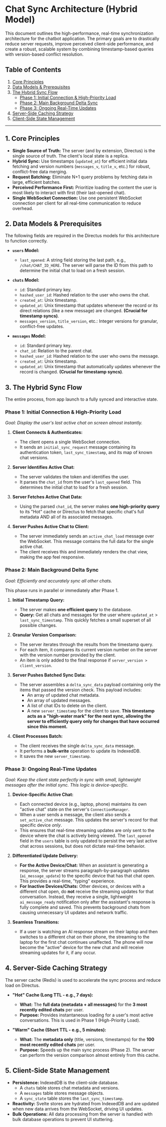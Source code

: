 # Chat Sync Architecture (Hybrid Model)

This document outlines the high-performance, real-time synchronization architecture for the chatbot application. The primary goals are to drastically reduce server requests, improve perceived client-side performance, and create a robust, scalable system by combining timestamp-based queries with version-based conflict resolution.

## Table of Contents

1.  [Core Principles](#1-core-principles)
2.  [Data Models & Prerequisites](#2-data-models--prerequisites)
3.  [The Hybrid Sync Flow](#3-the-hybrid-sync-flow)
    *   [Phase 1: Initial Connection & High-Priority Load](#phase-1-initial-connection--high-priority-load)
    *   [Phase 2: Main Background Delta Sync](#phase-2-main-background-delta-sync)
    *   [Phase 3: Ongoing Real-Time Updates](#phase-3-ongoing-real-time-updates)
4.  [Server-Side Caching Strategy](#4-server-side-caching-strategy)
5.  [Client-Side State Management](#5-client-side-state-management)

---

## 1. Core Principles

*   **Single Source of Truth:** The server (and by extension, Directus) is the single source of truth. The client's local state is a replica.
*   **Hybrid Sync:** Use timestamps (`updated_at`) for efficient initial data fetching and version numbers (`messages_v`, `title_v`, etc.) for robust, conflict-free data merging.
*   **Request Batching:** Eliminate N+1 query problems by fetching data in large, efficient batches.
*   **Perceived Performance First:** Prioritize loading the content the user is most likely to interact with first (their last-opened chat).
*   **Single WebSocket Connection:** Use one persistent WebSocket connection per client for all real-time communication to reduce overhead.

## 2. Data Models & Prerequisites

The following fields are required in the Directus models for this architecture to function correctly.

*   **`users` Model:**
    *   `last_opened`: A string field storing the last path, e.g., `/chat/CHAT_ID_HERE`. The server will parse the ID from this path to determine the initial chat to load on a fresh session.

*   **`chats` Model:**
    *   `id`: Standard primary key.
    *   `hashed_user_id`: Hashed relation to the user who owns the chat.
    *   `created_at`: Unix timestamp.
    *   `updated_at`: Unix timestamp that updates whenever the record or its direct relations (like a new message) are changed. **(Crucial for timestamp syncs)**.
    *   `messages_version`, `title_version`, etc.: Integer versions for granular, conflict-free updates.

*   **`messages` Model:**
    *   `id`: Standard primary key.
    *   `chat_id`: Relation to the parent chat.
    *   `hashed_user_id`: Hashed relation to the user who owns the message.
    *   `created_at`: Unix timestamp.
    *   `updated_at`: Unix timestamp that automatically updates whenever the record is changed. **(Crucial for timestamp syncs)**.

## 3. The Hybrid Sync Flow

The entire process, from app launch to a fully synced and interactive state.

### Phase 1: Initial Connection & High-Priority Load

*Goal: Display the user's last active chat on screen almost instantly.*

1.  **Client Connects & Authenticates:**
    *   The client opens a single WebSocket connection.
    *   It sends an `initial_sync_request` message containing its authentication token, `last_sync_timestamp`, and its map of known chat versions.

2.  **Server Identifies Active Chat:**
    *   The server validates the token and identifies the user.
    *   It parses the `chat_id` from the user's `last_opened` field. This determines the initial chat to load for a fresh session.

3.  **Server Fetches Active Chat Data:**
    *   Using the parsed `chat_id`, the server makes **one high-priority query** to its "Hot" cache or Directus to fetch that specific chat's full metadata AND all of its associated messages.

4.  **Server Pushes Active Chat to Client:**
    *   The server immediately sends an `active_chat_load` message over the WebSocket. This message contains the full data for the single active chat.
    *   The client receives this and immediately renders the chat view, making the app feel responsive.

### Phase 2: Main Background Delta Sync

*Goal: Efficiently and accurately sync all other chats.*

This phase runs in parallel or immediately after Phase 1.

1.  **Initial Timestamp Query:**
    *   The server makes **one efficient query** to the database.
    *   **Query:** Get all chats and messages for the user where `updated_at` > `last_sync_timestamp`. This quickly fetches a small superset of all possible changes.

2.  **Granular Version Comparison:**
    *   The server iterates through the results from the timestamp query.
    *   For each item, it compares its current version number on the server with the version number provided by the client.
    *   An item is only added to the final response if `server_version > client_version`.

3.  **Server Pushes Batched Sync Data:**
    *   The server assembles a `delta_sync_data` payload containing only the items that passed the version check. This payload includes:
        *   An array of updated chat metadata.
        *   An array of updated messages.
        *   A list of chat IDs to delete on the client.
        *   A new `server_timestamp` for the client to save. **This timestamp acts as a "high-water mark" for the next sync, allowing the server to efficiently query only for changes that have occurred since this moment.**

4.  **Client Processes Batch:**
    *   The client receives the single `delta_sync_data` message.
    *   It performs a **bulk-write** operation to update its IndexedDB.
    *   It saves the new `server_timestamp`.

### Phase 3: Ongoing Real-Time Updates

*Goal: Keep the client state perfectly in sync with small, lightweight messages after the initial sync. This logic is device-specific.*

1.  **Device-Specific Active Chat:**
    *   Each connected device (e.g., laptop, phone) maintains its own "active chat" state on the server's `ConnectionManager`.
    *   When a user sends a message, the client also sends a `set_active_chat` message. This updates the server's record for that specific device *only*.
    *   This ensures that real-time streaming updates are only sent to the device where the chat is actively being viewed. The `last_opened` field in the `users` table is only updated to persist the very last active chat across sessions, but does not dictate real-time behavior.

2.  **Differentiated Update Delivery:**
    *   **For the Active Device/Chat:** When an assistant is generating a response, the server streams paragraph-by-paragraph updates (`ai_message_update`) to the specific device that has that chat open. This provides a real-time, "typing" experience.
    *   **For Inactive Devices/Chats:** Other devices, or devices with a different chat open, do **not** receive the streaming updates for that conversation. Instead, they receive a single, lightweight `ai_message_ready` notification only after the assistant's response is fully complete and saved. This prevents background chats from causing unnecessary UI updates and network traffic.

3.  **Seamless Transitions:**
    *   If a user is watching an AI response stream on their laptop and then switches to a different chat on their phone, the streaming to the laptop for the first chat continues unaffected. The phone will now become the "active" device for the new chat and will receive streaming updates for it, if any occur.

## 4. Server-Side Caching Strategy

The server cache (Redis) is used to accelerate the sync process and reduce load on Directus.

*   **"Hot" Cache (Long TTL - e.g., 7 days):**
    *   **What:** The **full data (metadata + all messages)** for the **3 most recently edited chats** per user.
    *   **Purpose:** Provides instantaneous loading for a user's most active conversations. This is used in Phase 1 (High-Priority Load).

*   **"Warm" Cache (Short TTL - e.g., 5 minutes):**
    *   **What:** The **metadata only** (title, versions, timestamps) for the **100 most recently edited chats** per user.
    *   **Purpose:** Speeds up the main sync process (Phase 2). The server can perform the version comparison almost entirely from this cache.

## 5. Client-Side State Management

*   **Persistence:** IndexedDB is the client-side database.
    *   A `chats` table stores chat metadata and versions.
    *   A `messages` table stores message objects.
    *   A `sync_state` table stores the `last_sync_timestamp`.
*   **Reactivity:** Svelte stores are hydrated from IndexedDB and are updated when new data arrives from the WebSocket, driving UI updates.
*   **Bulk Operations:** All data processing from the server is handled with bulk database operations to prevent UI stuttering.

